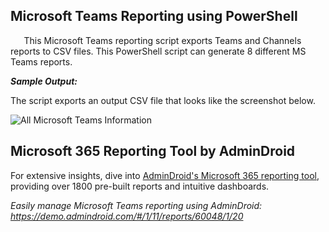 ## Microsoft Teams Reporting using PowerShell
`   `This Microsoft Teams reporting script exports Teams and Channels reports to CSV files. This PowerShell script can generate 8 different MS Teams reports.

***Sample Output:*** 

The script exports an output CSV file that looks like the screenshot below. 

![All Microsoft Teams Information](https://o365reports.com/wp-content/uploads/2020/05/All-teams-report.png?v=1705576780)
## Microsoft 365 Reporting Tool by AdminDroid 
For extensive insights, dive into [AdminDroid's Microsoft 365 reporting tool](https://admindroid.com/?src=GitHub), providing over 1800 pre-built reports and intuitive dashboards.

*Easily manage Microsoft Teams reporting using AdminDroid: <https://demo.admindroid.com/#/1/11/reports/60048/1/20>*


